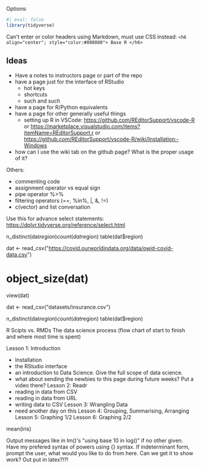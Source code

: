 

Options:


``` r 
#| eval: false
library(tidyverse)
```


Can't enter or color headers using Markdown, must use CSS instead: 
`<h6 align="center"; style="color:#808080"> Base R </h6>`


## Ideas 

- Have a notes to instructors page or part of the repo
- have a page just for the interface of RStudio
  - hot keys
  - shortcuts
  - such and such
- have a page for R/Python equivalents
- have a page for other generally useful things
    - setting up R in VSCode: https://github.com/REditorSupport/vscode-R or https://marketplace.visualstudio.com/items?itemName=REditorSupport.r or https://github.com/REditorSupport/vscode-R/wiki/Installation:-Windows
- how can I use the wiki tab on the github page? What is the proper usage of it?


Others: 
- commenting code 
- assignment operator vs equal sign
- pipe operator %>%
- filtering operators (==, %in%, |, &, !=)
- c(vector) and list conversation


Use this for advance select statements: https://dplyr.tidyverse.org/reference/select.html




n_distinct(dat$region)
count(dat$region)
table(dat$region)

dat <- read_csv("https://covid.ourworldindata.org/data/owid-covid-data.csv")
# object_size(dat)
view(dat)

dat <- read_csv("datasets/insurance.csv")

n_distinct(dat$region)
count(dat$region)
table(dat$region) 





R Scipts vs. RMDs
The data science process (flow chart of start to finish and where most time is spent)

Lesson 1: Introduction
  - Installation
  - the RStudio interface
  - an introduction to Data Science. Give the full scope of data science.
  - what about sending the newbies to this page during future weeks? Put a video there? 
Lesson 2: Readr
  - reading in data from CSV
  - reading in data from URL
  - writing data to CSV
Lesson 3: Wrangling Data
  - need another day on this
Lesson 4: Grouping, Summarising, Arranging
Lesson 5: Graphing 1/2
Lesson 6: Graphing 2/2


mean(iris)






Output messages like in lm()'s "using base 10 in log()" if no other given. 
Have my prefered syntax of powers using {} syntax. 
If indeterminant form, prompt the user, what would you like to do from here. 
Can we get it to show work? Out put in latex?!?!

